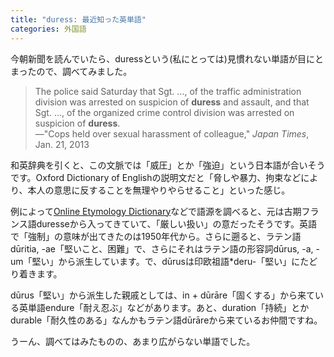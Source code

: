 ```yaml
---
title: "duress: 最近知った英単語"
categories: 外国語
---
```


今朝新聞を読んでいたら、duressという(私にとっては)見慣れない単語が目にとまったので、調べてみました。

> The police said Saturday that Sgt. ..., of the traffic administration division was arrested on suspicion of **duress** and assault, and that Sgt. ..., of the organized crime control division was arrested on suspicion of **duress**.  
> ―"Cops held over sexual harassment of colleague," *Japan Times*, Jan. 21, 2013

和英辞典を引くと、この文脈では「威圧」とか「強迫」という日本語が合いそうです。Oxford Dictionary of Englishの説明文だと「脅しや暴力、拘束などにより、本人の意思に反することを無理やりやらせること」といった感じ。

例によって[Online Etymology Dictionary](http://www.etymonline.com/index.php?search=duress)などで語源を調べると、元は古期フランス語duresseから入ってきていて、「厳しい扱い」の意だったそうです。英語で「強制」の意味が出てきたのは1950年代から。さらに遡ると、ラテン語dūritia, -ae「堅いこと、困難」で、さらにそれはラテン語の形容詞dūrus, -a, -um「堅い」から派生しています。で、dūrusは印欧祖語*deru-「堅い」にたどり着きます。

dūrus「堅い」から派生した親戚としては、in + dūrāre「固くする」から来ている英単語endure「耐え忍ぶ」などがあります。あと、duration「持続」とかdurable「耐久性のある」なんかもラテン語dūrāreから来ているお仲間ですね。

うーん、調べてはみたものの、あまり広がらない単語でした。
